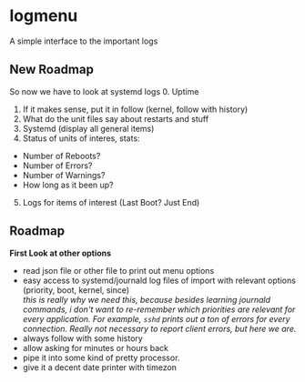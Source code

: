 # logmenu
A simple interface to the important logs


## New Roadmap

So now we have to look at systemd logs
0. Uptime
1. If it makes sense, put it in follow (kernel, follow with history)
2. What do the unit files say about restarts and stuff
3. Systemd (display all general items)
4. Status of units of interes, stats:
* Number of Reboots?
* Number of Errors?
* Number of Warnings?
* How long as it been up?
5. Logs for items of interest (Last Boot? Just End)


## Roadmap
**First Look at other options**
* read json file or other file to print out menu options
* easy access to systemd/journald log files of import with relevant options (priority, boot, kernel, since)  
_this is really why we need this, because besides learning journald commands, i don't want to re-remember which priorities are relevant for every application. For example, `sshd` prints out a ton of errors for every connection. Really not necessary to report client errors, but here we are._
* always follow with some history
* allow asking for minutes or hours back
* pipe it into some kind of pretty processor.
* give it a decent date printer with timezon
